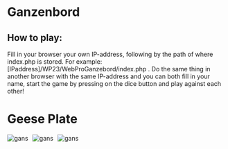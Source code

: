 # Ganzenbord
## How to play:
Fill in your browser your own IP-address, following by the path of where index.php is stored. For example: [IPaddress]/WP23/WebProGanzebord/index.php .
Do the same thing in another browser with the same IP-address and you can both fill in your name, start the game by pressing on the dice button and play against each other!

# Geese Plate

<img src="https://www.meme-arsenal.com/memes/a7d01f3626f9d9d297720994a0acbe2a.jpg"
     alt="gans"
     style="float: left; margin-right: 10px;" /> 
 <img src="https://www.meme-arsenal.com/memes/a7d01f3626f9d9d297720994a0acbe2a.jpg"
     alt="gans"
     style="float: left; margin-right: 10px;" />
     
 <img src="https://blogs.biomedcentral.com/on-health/wp-content/uploads/sites/8/2019/10/Fotolia_84154445_Subscription_Yearly_XXL-620x342.jpg"
     alt="gans"
     style="float: left; margin-right: 10px;" />
